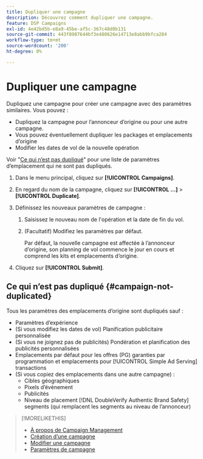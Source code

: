 ```yaml
---
title: Dupliquer une campagne
description: Découvrez comment dupliquer une campagne.
feature: DSP Campaigns
exl-id: 4e42bd5b-e8a9-45be-af5c-367c48d0b131
source-git-commit: 443f8907644bf3e480626e14713e8abb9bfca284
workflow-type: tm+mt
source-wordcount: '200'
ht-degree: 0%

---
```


# Dupliquer une campagne

<!-- Some placements don't have this option. Clarify which placement types aren't eligible -- is it PG placements, or all placements using private inventory? And anything else? -->

Dupliquez une campagne pour créer une campagne avec des paramètres similaires. Vous pouvez :

* Dupliquez la campagne pour l’annonceur d’origine ou pour une autre campagne.
* Vous pouvez éventuellement dupliquer les packages et emplacements d’origine
* Modifier les dates de vol de la nouvelle opération

Voir &quot;[Ce qui n’est pas dupliqué](#campaign-not-duplicated)&quot; pour une liste de paramètres d’emplacement qui ne sont pas dupliqués.

1. Dans le menu principal, cliquez sur **[!UICONTROL Campaigns]**.

1. En regard du nom de la campagne, cliquez sur **[!UICONTROL ...]** > **[!UICONTROL Duplicate]**.

1. Définissez les nouveaux paramètres de campagne :

   1. Saisissez le nouveau nom de l&#39;opération et la date de fin du vol.

   1. (Facultatif) Modifiez les paramètres par défaut.

      Par défaut, la nouvelle campagne est affectée à l’annonceur d’origine, son planning de vol commence le jour en cours et comprend les kits et emplacements d’origine.

1. Cliquez sur **[!UICONTROL Submit]**.

## Ce qui n’est pas dupliqué {#campaign-not-duplicated}

Tous les paramètres des emplacements d’origine sont dupliqués sauf :

* Paramètres d’expérience
* (Si vous modifiez les dates de vol) Planification publicitaire personnalisée
* (Si vous ne joignez pas de publicités) Pondération et planification des publicités personnalisées
* Emplacements par défaut pour les offres (PG) garanties par programmation et emplacements pour [!UICONTROL Simple Ad Serving] transactions
* (Si vous copiez des emplacements dans une autre campagne) :
   * Cibles géographiques
   * Pixels d’événement
   * Publicités
   * Niveau de placement [!DNL DoubleVerify Authentic Brand Safety] segments (qui remplacent les segments au niveau de l’annonceur)

>[!MORELIKETHIS]
>
>* [À propos de Campaign Management](campaign-about.md)
>* [Création d’une campagne](campaign-create.md)
>* [Modifier une campagne](campaign-edit.md)
>* [Paramètres de campagne](campaign-settings.md)

